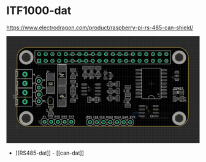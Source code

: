 
# ITF1000-dat 

https://www.electrodragon.com/product/raspberry-pi-rs-485-can-shield/

![](2024-01-17-16-01-14.png)

- [[RS485-dat]] - [[can-dat]]